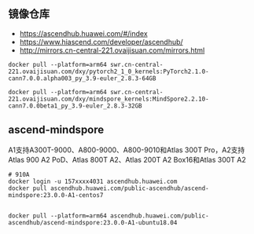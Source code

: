 

## 镜像仓库
- https://ascendhub.huawei.com/#/index
- https://www.hiascend.com/developer/ascendhub/
- http://mirrors.cn-central-221.ovaijisuan.com/mirrors.html





```
docker pull --platform=arm64 swr.cn-central-221.ovaijisuan.com/dxy/pytorch2_1_0_kernels:PyTorch2.1.0-cann7.0.0.alpha003_py_3.9-euler_2.8.3-64GB
```


```
docker pull --platform=arm64 swr.cn-central-221.ovaijisuan.com/dxy/mindspore_kernels:MindSpore2.2.10-cann7.0.0beta1_py_3.9-euler_2.8.3-32GB
```



## ascend-mindspore

A1支持A300T-9000、A800-9000、A800-9010和Atlas 300T Pro，A2支持Atlas 900 A2 PoD、Atlas 800T A2、Atlas 200T A2 Box16和Atlas 300T A2



```
# 910A
docker login -u 157xxxx4031 ascendhub.huawei.com
docker pull ascendhub.huawei.com/public-ascendhub/ascend-mindspore:23.0.0-A1-centos7


docker pull --platform=arm64 ascendhub.huawei.com/public-ascendhub/ascend-mindspore:23.0.0-A1-ubuntu18.04

```








